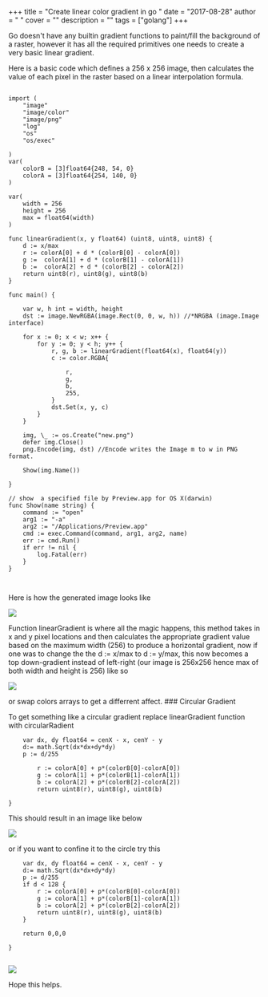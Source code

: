 
+++
title = "Create linear color gradient in go "
date = "2017-08-28"
author = " "
cover = ""
description = ""
tags = ["golang"]
+++

Go doesn't have any builtin gradient functions to paint/fill the background of a raster, however it has all the required primitives one needs to create a very basic linear gradient.

 Here is a basic code which defines a 256 x 256 image, then calculates the value of each pixel in the raster based on a linear interpolation formula.

  

```package main

import (
	"image"
	"image/color"
	"image/png"
	"log"
	"os"
	"os/exec"

)
var(
	colorB = [3]float64{248, 54, 0}
	colorA = [3]float64{254, 140, 0}
)

var(
	width = 256
	height = 256
	max = float64(width)
)

func linearGradient(x, y float64) (uint8, uint8, uint8) {
	d := x/max
	r := colorA[0] + d * (colorB[0] - colorA[0])
	g :=  colorA[1] + d * (colorB[1] - colorA[1])
	b :=  colorA[2] + d * (colorB[2] - colorA[2])
	return uint8(r), uint8(g), uint8(b)
}

func main() {

	var w, h int = width, height
	dst := image.NewRGBA(image.Rect(0, 0, w, h)) //*NRGBA (image.Image interface)

	for x := 0; x < w; x++ {
		for y := 0; y < h; y++ {
			r, g, b := linearGradient(float64(x), float64(y))
			c := color.RGBA{

				r,
				g,
				b,
				255,
			}
			dst.Set(x, y, c)
		}
	}

	img, \_ := os.Create("new.png")
	defer img.Close()
	png.Encode(img, dst) //Encode writes the Image m to w in PNG format.

	Show(img.Name())

}

// show  a specified file by Preview.app for OS X(darwin)
func Show(name string) {
	command := "open"
	arg1 := "-a"
	arg2 := "/Applications/Preview.app"
	cmd := exec.Command(command, arg1, arg2, name)
	err := cmd.Run()
	if err != nil {
		log.Fatal(err)
	}
}



```
 Here is how the generated image looks like

  ![](/media/new.png) 

  Function linearGradient is where all the magic happens, this method takes in x and y pixel locations and then calculates the appropriate gradient value based on the maximum width (256) to produce a horizontal gradient, now if one was to change the the d := x/max to d := y/max, this now becomes a top down-gradient instead of left-right (our image is 256x256 hence max of both width and height is 256) like so 

 ![](/media/linear-gradient-vertical.png)

 or swap colors arrays to get a differrent affect. ### Circular Gradient

 To get something like a circular gradient replace linearGradient function with circularRadient

  

```func circularGradient(x, y float64) (uint8, uint8, uint8) {
	var dx, dy float64 = cenX - x, cenY - y
	d:= math.Sqrt(dx*dx+dy*dy)
	p := d/255
	 
		r := colorA[0] + p*(colorB[0]-colorA[0])
		g := colorA[1] + p*(colorB[1]-colorA[1])
		b := colorA[2] + p*(colorB[2]-colorA[2])
		return uint8(r), uint8(g), uint8(b)
	 
}

```
  This should result in an image like below 

 ![](/media/circular-gradient.png)

 or if you want to confine it to the circle try this  

```func circularGradient(x, y float64) (uint8, uint8, uint8) {
	var dx, dy float64 = cenX - x, cenY - y
	d:= math.Sqrt(dx*dx+dy*dy)
	p := d/255
	if d < 128 {
		r := colorA[0] + p*(colorB[0]-colorA[0])
		g := colorA[1] + p*(colorB[1]-colorA[1])
		b := colorA[2] + p*(colorB[2]-colorA[2])
		return uint8(r), uint8(g), uint8(b)
	}

	return 0,0,0

}


```
  ![](/media/circular-gradient-2.png)

 Hope this helps.



